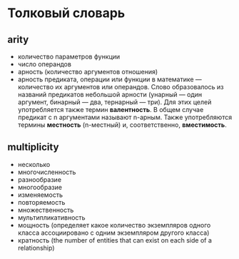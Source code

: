 # Толковый словарь

## arity

- количество параметров функции
- число операндов
- арность (количество аргументов отношения)
- арность предиката, операции или функции в математике — количество их аргументов или операндов. Слово образовалось из названий предикатов небольшой арности (унарный — один аргумент, бинарный — два, тернарный — три). Для этих целей употребляется также термин **валентность**. В общем случае предикат с n аргументами называют n-арным. Также употребляются термины **местность** (n-местный) и, соответственно, **вместимость**.

## multiplicity

- несколько
- многочисленность
- разнообразие
- многообразие
- изменяемость
- повторяемость
- множественность
- мультипликативность
- мощность (определяет какое количество экземпляров одного класса ассоциировано с одним экземпляром другого класса)
- кратность (the number of entities that can exist on each side of a relationship)
